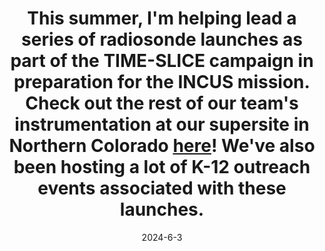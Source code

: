---
layout: post
title:  "This summer, I'm helping lead a series of radiosonde launches as part of the TIME-SLICE campaign in preparation for the INCUS mission. Check out the rest of our team's instrumentation at our supersite in Northern Colorado <a href='https://incus.colostate.edu/time-slice'>here</a>! We've also been hosting a lot of K-12 outreach events associated with these launches." 
date:   2024-6-3
categories: jekyll update
---